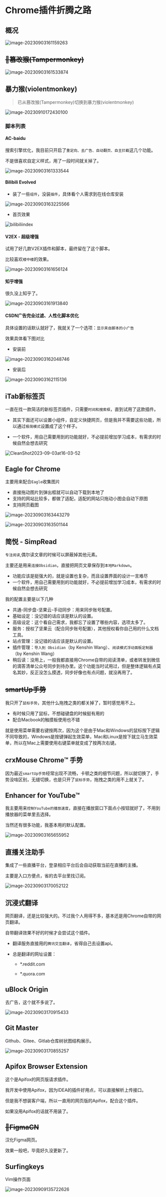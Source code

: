 # Chrome插件折腾之路

## 概况

![image-20230903161159263](./assets/image-20230903161159263.png)

## ~~🚫篡改猴(Tampermonkey)~~

![image-20230903161533874](./assets/image-20230903161533874.png)

## 暴力猴(violentmonkey)

> 已从篡改猴(Tampermonkey)切换到暴力猴(violentmonkey)

![image-20230910172430100](./assets/image-20230910172430100.png)

### 脚本列表

#### AC-baidu

搜索引擎优化，我目前只开启了`重定向、去广告、自动翻页、自主拦截`这几个功能。

不是很喜欢自定义样式，用了一段时间就关掉了。

![image-20230903161333544](./assets/image-20230903161333544.png)

#### Bilibili Evolved

- 装了一些`组件`，没装`插件`，具体看个人需求到在线仓库安装

![image-20230903163225566](./assets/image-20230903163225566.png)

- 首页效果

![bilibiliindex](./assets/bilibiliindex.png)

#### V2EX - 超级增强

试用了好几款V2EX插件和脚本，最终留在了这个脚本。

比较喜欢`楼中楼`的效果。

![image-20230903161656124](./assets/image-20230903161656124.png)

#### 知乎增强

很久没上知乎了。

![image-20230903161913840](./assets/image-20230903161913840.png)

#### CSDN广告完全过滤、人性化脚本优化

具体设置的话默认就好了，我就关了一个选项：`显示来自脚本的小广告`

效果具体看下图对比

- 安装前

![image-20230903162048746](./assets/image-20230903162048746.png)

- 安装后

![image-20230903162115136](./assets/image-20230903162115136.png)

## iTab新标签页

一直在找一款简洁的新标签页插件，只需要`时间和搜索框`，直到试用了这款插件。

- 其实下面还可以设置小组件，自定义快捷网页，但是我并不需要这些功能，所以通过`极简模式`设置成了这个样子。

- 一个软件，用自己需要用到的功能就好，不必提前增加学习成本，有需求的时候自然会想去研究

![CleanShot2023-09-03at16-03-52](./assets/CleanShot2023-09-03at16-03-52.png)

## Eagle for Chrome

主要用来配合`Eagle`收集图片

- 直接拖动图片到弹出框就可以自动下载到本地了
- 支持的网站比较多，都做了适配，适配的网站只拖动小图会自动下原图
- 支持网页截图

![image-20230903163443279](./assets/image-20230903163443279.png)

![image-20230903163501144](./assets/image-20230903163501144.png)

## 简悦 - SimpRead

`专注阅读`,偶尔读文章的时候可以屏蔽掉其他元素。

主要还是用来`连接Obsidian`，直接把网页文章保存到`本地Markdown`。

- 功能应该是挺强大的，就是设置也复杂，而且设置界面的设计一言难尽
- 一个软件，用自己需要用到的功能就好，不必提前增加学习成本，有需求的时候自然会想去研究

我的配置主要是以下几种

- 共通-同步盘-坚果云-手动同步：用来同步账号配置。
- 基础设定：没记错的话应该是默认的设置。
- 高级设定：这个看自己需求，我都忘了设置了哪些内容，选项太多了。
- 服务：授权了坚果云（配合同步账号配置），其他授权看你自己用的什么文档工具。
- 站点管理：没记错的话应该是默认的设置。
- 插件管理：`导入到 Obsidian`（by Kenshin Wang）、`阅读模式浮动面板定制器`（by Kenshin Wang）
- 稍后读：没用上，一般我都直接用Chrome自带的阅读清单，或者转发到微信的滴答清单公众号同步到待办里。这个功能当时试用过，但是整体逻辑有点莫名其妙，反正没怎么摸透，同步好像也有点问题，就没再用了。

## ~~smartUp手势~~

我只开了`鼠标手势`，其他什么拖拽之类的都关掉了，暂时感觉用不上。

- 有时候只用了鼠标，不想碰键盘的时候挺有用的
- 配合Macbook的触摸板使用也不错

就是使用菜单需要右键按两次，因为这个是由于Mac和Windows的鼠标按下逻辑不同导致的，Windows是按键弹起生效菜单，Mac和Linux是按下就立马生效菜单，所以在Mac上需要使用右键菜单就变成了按两次右键。

## crxMouse Chrome™ 手势

因为最近`smartUp手势`经常出现不流畅，卡顿之类的细节问题，所以就切换了，手势没啥区别，无缝切换，也是只开了`鼠标手势`，拖拽之类的用不上就关了。

## Enhancer for YouTube™

我主要用来`控制YouTube的播放速度`，直接在播放窗口下面点小按钮就好了，不用到播放器的菜单里去选择。

当然还有很多功能，我基本用的默认配置。

![image-20230903165655952](./assets/image-20230903165655952.png)

## 直播关注助手

集成了一些直播平台，登录相应平台后会自动获取当前在直播的主播。

主要是入口方便点，省的去平台里找订阅。

![image-20230903170052122](./assets/image-20230903170052122.png)

## 沉浸式翻译

网页翻译，还是比较强大的。不过我个人用得不多，基本还是用Chrome自带的网页翻译。

自带翻译效果不好的时候才会尝试这个插件。

- 翻译服务直接用的`腾讯交互翻译`，省得自己去设置api。

- 总是翻译的网址设置：

  - *.reddit.com

  - *.quora.com

## uBlock Origin

去广告，这个就不多说了。

![image-20230903170915433](./assets/image-20230903170915433.png)

## Git Master

Github、Gitee、Gitlab仓库树状图结构展示。

![image-20230903170855257](./assets/image-20230903170855257.png)

## Apifox Browser Extension

这个是Apifox的网页版请求插件。

我开发中使用Apifox，因为IDEA的插件好用点，可以直接解析上传接口。

但是我不想装客户端，所以一直用的网页版的Apifox，配合这个插件。

如果没用Apifox的话就不用装了。

## ~~🚫FigmaCN~~

汉化Figma网页。

效果一般吧，毕竟好久没更新了。

## Surfingkeys

Vim操作页面

![image-20230909135722626](./assets/image-20230909135722626.png)



<gitalk/>
